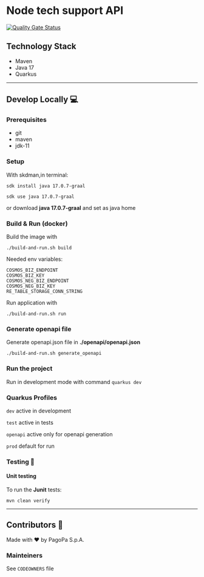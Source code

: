 # Node tech support API

[![Quality Gate Status](https://sonarcloud.io/api/project_badges/measure?project=TODO-set-your-id&metric=alert_status)](https://sonarcloud.io/dashboard?id=TODO-set-your-id)

## Technology Stack
- Maven
- Java 17
- Quarkus
---

## Develop Locally 💻

### Prerequisites
- git
- maven
- jdk-11

### Setup
With skdman,in terminal:

`sdk install java 17.0.7-graal`

`sdk use java 17.0.7-graal`

or download **java 17.0.7-graal** and set as java home

### Build & Run (docker)
Build the image with

`./build-and-run.sh build`

Needed env variables:
```
COSMOS_BIZ_ENDPOINT
COSMOS_BIZ_KEY
COSMOS_NEG_BIZ_ENDPOINT
COSMOS_NEG_BIZ_KEY
RE_TABLE_STORAGE_CONN_STRING
```
Run application with

`./build-and-run.sh run`

### Generate openapi file
Generate openapi.json file in **./openapi/openapi.json**

`./build-and-run.sh generate_openapi`

### Run the project

Run in development mode with command
`quarkus dev`

### Quarkus Profiles

`dev` active in development

`test` active in tests

`openapi` active only for openapi generation

`prod` default for run

### Testing 🧪

#### Unit testing

To run the **Junit** tests:

`mvn clean verify`

---

## Contributors 👥
Made with ❤️ by PagoPa S.p.A.

### Mainteiners
See `CODEOWNERS` file
